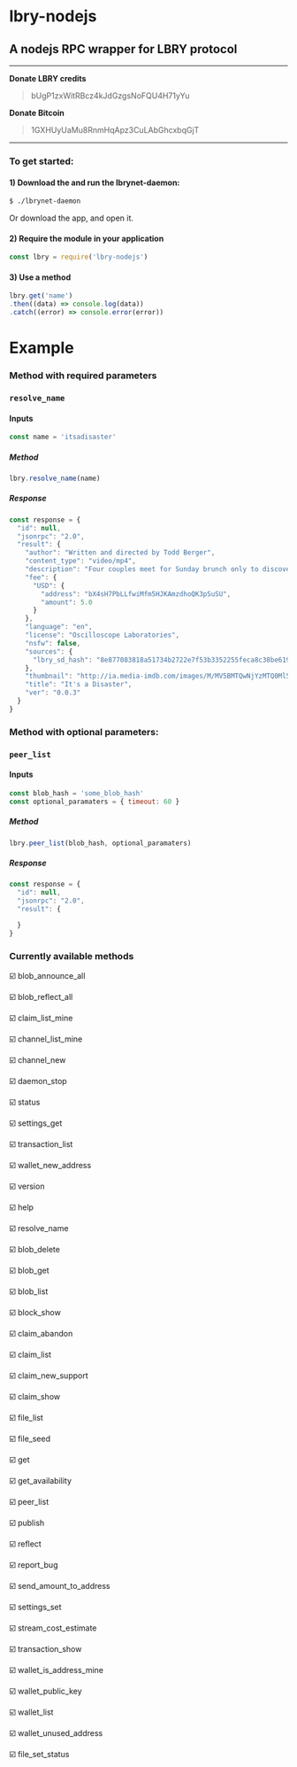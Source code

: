# lbry-nodejs

## A nodejs RPC wrapper for LBRY protocol

---

 **Donate LBRY credits**

 > bUgP1zxWitRBcz4kJdGzgsNoFQU4H71yYu

 **Donate Bitcoin**

 > 1GXHUyUaMu8RnmHqApz3CuLAbGhcxbqGjT

---

### To get started:

#### 1) Download the and run the lbrynet-daemon:
```bash
$ ./lbrynet-daemon
```

Or download the app, and open it.

#### 2) Require the module in your application
```javascript
const lbry = require('lbry-nodejs')
```

#### 3) Use a method

```javascript
lbry.get('name')
.then((data) => console.log(data))
.catch((error) => console.error(error))
```


# Example

### Method with required parameters

### `resolve_name`

#### Inputs
```javascript
const name = 'itsadisaster'
```

##### Method
```javascript
lbry.resolve_name(name)
```

##### Response
```javascript
const response = {
  "id": null,
  "jsonrpc": "2.0",
  "result": {
    "author": "Written and directed by Todd Berger",
    "content_type": "video/mp4",
    "description": "Four couples meet for Sunday brunch only to discover they are stuck in a house together as the world may be about to end.",
    "fee": {
      "USD": {
        "address": "bX4sH7PbLLfwiMfm5HJKAmzdhoQK3pSuSU",
        "amount": 5.0
      }
    },
    "language": "en",
    "license": "Oscilloscope Laboratories",
    "nsfw": false,
    "sources": {
      "lbry_sd_hash": "8e877083818a51734b2722e7f53b3352255feca8c38be619471ef1af730b272f295ff1a774cf28f71dfad7b3a249e747"
    },
    "thumbnail": "http://ia.media-imdb.com/images/M/MV5BMTQwNjYzMTQ0Ml5BMl5BanBnXkFtZTcwNDUzODM5Nw@@._V1_SY1000_CR0,0,673,1000_AL_.jpg",
    "title": "It's a Disaster",
    "ver": "0.0.3"
  }
}
```


### Method with optional parameters:
### `peer_list`

#### Inputs
```javascript
const blob_hash = 'some_blob_hash'
const optional_paramaters = { timeout: 60 }
```

##### Method
```javascript
lbry.peer_list(blob_hash, optional_paramaters)
```

##### Response
```javascript
const response = {
  "id": null,
  "jsonrpc": "2.0",
  "result": {

  }
}
```



### Currently available methods
:ballot_box_with_check: blob_announce_all

:ballot_box_with_check: blob_reflect_all

:ballot_box_with_check: claim_list_mine

:ballot_box_with_check: channel_list_mine

:ballot_box_with_check: channel_new

:ballot_box_with_check: daemon_stop

:ballot_box_with_check: status

:ballot_box_with_check: settings_get

:ballot_box_with_check: transaction_list

:ballot_box_with_check: wallet_new_address

:ballot_box_with_check: version

:ballot_box_with_check: help

:ballot_box_with_check: resolve_name

:ballot_box_with_check: blob_delete

:ballot_box_with_check: blob_get

:ballot_box_with_check: blob_list

:ballot_box_with_check: block_show

:ballot_box_with_check: claim_abandon

:ballot_box_with_check: claim_list

:ballot_box_with_check: claim_new_support

:ballot_box_with_check: claim_show

:ballot_box_with_check: file_list

:ballot_box_with_check: file_seed

:ballot_box_with_check: get

:ballot_box_with_check: get_availability

:ballot_box_with_check: peer_list

:ballot_box_with_check: publish

:ballot_box_with_check: reflect

:ballot_box_with_check: report_bug

:ballot_box_with_check: send_amount_to_address

:ballot_box_with_check: settings_set

:ballot_box_with_check: stream_cost_estimate

:ballot_box_with_check: transaction_show

:ballot_box_with_check: wallet_is_address_mine

:ballot_box_with_check: wallet_public_key

:ballot_box_with_check: wallet_list

:ballot_box_with_check: wallet_unused_address

:ballot_box_with_check: file_set_status

